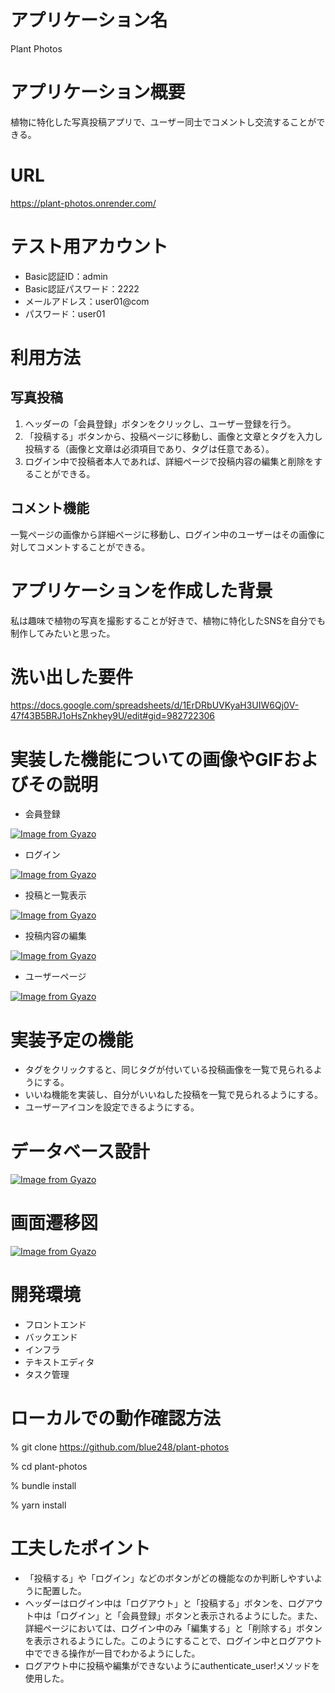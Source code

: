 # アプリケーション名

Plant Photos

# アプリケーション概要

植物に特化した写真投稿アプリで、ユーザー同士でコメントし交流することができる。

# URL

https://plant-photos.onrender.com/

# テスト用アカウント

- Basic認証ID：admin
- Basic認証パスワード：2222
- メールアドレス：user01@com
- パスワード：user01

# 利用方法

## 写真投稿

1. ヘッダーの「会員登録」ボタンをクリックし、ユーザー登録を行う。
2. 「投稿する」ボタンから、投稿ページに移動し、画像と文章とタグを入力し投稿する（画像と文章は必須項目であり、タグは任意である）。
3. ログイン中で投稿者本人であれば、詳細ページで投稿内容の編集と削除をすることができる。

## コメント機能

一覧ページの画像から詳細ページに移動し、ログイン中のユーザーはその画像に対してコメントすることができる。

# アプリケーションを作成した背景

私は趣味で植物の写真を撮影することが好きで、植物に特化したSNSを自分でも制作してみたいと思った。

# 洗い出した要件

https://docs.google.com/spreadsheets/d/1ErDRbUVKyaH3UIW6Qj0V-47f43B5BRJ1oHsZnkhey9U/edit#gid=982722306

# 実装した機能についての画像やGIFおよびその説明

- 会員登録

[![Image from Gyazo](https://i.gyazo.com/71280bfb2a9ec8c5a6fb6180aaa47005.gif)](https://gyazo.com/71280bfb2a9ec8c5a6fb6180aaa47005)

- ログイン

[![Image from Gyazo](https://i.gyazo.com/4a9d468730f6bfb117e07d29778e5980.gif)](https://gyazo.com/4a9d468730f6bfb117e07d29778e5980)

- 投稿と一覧表示

[![Image from Gyazo](https://i.gyazo.com/bf449a734d4158e479eecfeaf261f153.gif)](https://gyazo.com/bf449a734d4158e479eecfeaf261f153)

- 投稿内容の編集

[![Image from Gyazo](https://i.gyazo.com/293367709b60e3eddd48f27d3fcb2cbb.gif)](https://gyazo.com/293367709b60e3eddd48f27d3fcb2cbb)

- ユーザーページ

[![Image from Gyazo](https://i.gyazo.com/9104a2390c691e1fb003826acafab4b4.gif)](https://gyazo.com/9104a2390c691e1fb003826acafab4b4)


# 実装予定の機能

- タグをクリックすると、同じタグが付いている投稿画像を一覧で見られるようにする。
- いいね機能を実装し、自分がいいねした投稿を一覧で見られるようにする。
- ユーザーアイコンを設定できるようにする。

# データベース設計

[![Image from Gyazo](https://i.gyazo.com/faeae52db731d8554f6e70a2b612c269.png)](https://gyazo.com/faeae52db731d8554f6e70a2b612c269)

# 画面遷移図

[![Image from Gyazo](https://i.gyazo.com/4ac9810262a5b983e06683cc2d146045.png)](https://gyazo.com/4ac9810262a5b983e06683cc2d146045)

# 開発環境

- フロントエンド
- バックエンド
- インフラ
- テキストエディタ
- タスク管理

# ローカルでの動作確認方法

% git clone https://github.com/blue248/plant-photos

% cd plant-photos

% bundle install

% yarn install

# 工夫したポイント

- 「投稿する」や「ログイン」などのボタンがどの機能なのか判断しやすいように配置した。
- ヘッダーはログイン中は「ログアウト」と「投稿する」ボタンを、ログアウト中は「ログイン」と「会員登録」ボタンと表示されるようにした。また、詳細ページにおいては、ログイン中のみ「編集する」と「削除する」ボタンを表示されるようにした。このようにすることで、ログイン中とログアウト中でできる操作が一目でわかるようにした。
- ログアウト中に投稿や編集ができないようにauthenticate_user!メソッドを使用した。